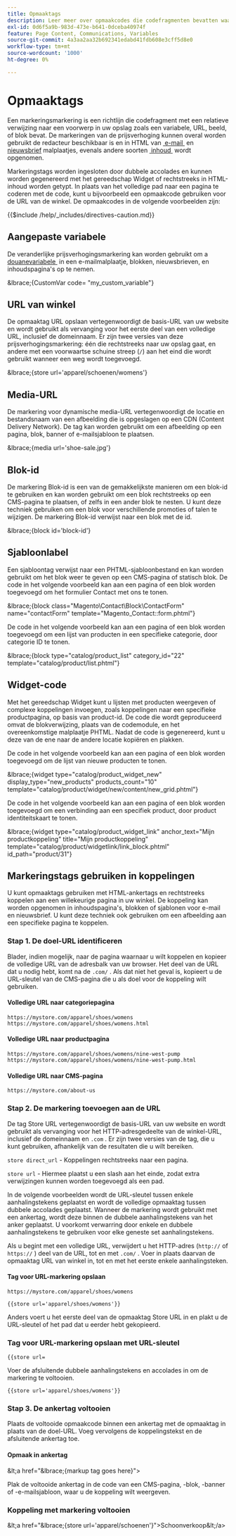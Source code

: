 ```yaml
---
title: Opmaaktags
description: Leer meer over opmaakcodes die codefragmenten bevatten waarmee u naar een object in uw winkel kunt verwijzen.
exl-id: 0d6f5a9b-983d-473e-b641-0dceba40974f
feature: Page Content, Communications, Variables
source-git-commit: 4a3aa2aa32b692341edabd41fdb608e3cff5d8e0
workflow-type: tm+mt
source-wordcount: '1000'
ht-degree: 0%

---
```


# Opmaaktags

Een markeringsmarkering is een richtlijn die codefragment met een relatieve verwijzing naar een voorwerp in uw opslag zoals een variabele, URL, beeld, of blok bevat. De markeringen van de prijsverhoging kunnen overal worden gebruikt de redacteur beschikbaar is en in HTML van [&#x200B; e-mail &#x200B;](email-templates.md) en [&#x200B; nieuwsbrief &#x200B;](../merchandising-promotions/newsletter-template.md) malplaatjes, evenals andere soorten [&#x200B; inhoud &#x200B;](../content-design/introduction.md#content) wordt opgenomen.

Markeringstags worden ingesloten door dubbele accolades en kunnen worden gegenereerd met het gereedschap Widget of rechtstreeks in HTML-inhoud worden getypt. In plaats van het volledige pad naar een pagina te coderen met de code, kunt u bijvoorbeeld een opmaakcode gebruiken voor de URL van de winkel. De opmaakcodes in de volgende voorbeelden zijn:

{{$include /help/_includes/directives-caution.md}}

## Aangepaste variabele

De veranderlijke prijsverhogingsmarkering kan worden gebruikt om a [&#x200B; douanevariabele &#x200B;](variables-custom.md) in een e-mailmalplaatje, blokken, nieuwsbrieven, en inhoudspagina&#39;s op te nemen.

\&lbrace;\{CustomVar code= &quot;my_custom_variable&quot;}

## URL van winkel

De opmaaktag URL opslaan vertegenwoordigt de basis-URL van uw website en wordt gebruikt als vervanging voor het eerste deel van een volledige URL, inclusief de domeinnaam. Er zijn twee versies van deze prijsverhogingsmarkering: één die rechtstreeks naar uw opslag gaat, en andere met een voorwaartse schuine streep (`/`) aan het eind die wordt gebruikt wanneer een weg wordt toegevoegd.

\&lbrace;\{store url=&#39;apparel/schoenen/womens&#39;}

## Media-URL

De markering voor dynamische media-URL vertegenwoordigt de locatie en bestandsnaam van een afbeelding die is opgeslagen op een CDN (Content Delivery Network). De tag kan worden gebruikt om een afbeelding op een pagina, blok, banner of e-mailsjabloon te plaatsen.

\&lbrace;\{media url=&#39;shoe-sale.jpg&#39;}

## Blok-id

De markering Blok-id is een van de gemakkelijkste manieren om een blok-id te gebruiken en kan worden gebruikt om een blok rechtstreeks op een CMS-pagina te plaatsen, of zelfs in een ander blok te nesten. U kunt deze techniek gebruiken om een blok voor verschillende promoties of talen te wijzigen. De markering Blok-id verwijst naar een blok met de id.

\&lbrace;\{block id=&#39;block-id&#39;}

## Sjabloonlabel

Een sjabloontag verwijst naar een PHTML-sjabloonbestand en kan worden gebruikt om het blok weer te geven op een CMS-pagina of statisch blok. De code in het volgende voorbeeld kan aan een pagina of een blok worden toegevoegd om het formulier Contact met ons te tonen.

\&lbrace;\{block class=&quot;Magento\Contact\Block\ContactForm&quot; name=&quot;contactForm&quot; template=&quot;Magento_Contact::form.phtml&quot;}

De code in het volgende voorbeeld kan aan een pagina of een blok worden toegevoegd om een lijst van producten in een specifieke categorie, door categorie ID te tonen.

\&lbrace;\{block type=&quot;catalog/product_list&quot; category_id=&quot;22&quot; template=&quot;catalog/product/list.phtml&quot;}

## Widget-code

Met het gereedschap Widget kunt u lijsten met producten weergeven of complexe koppelingen invoegen, zoals koppelingen naar een specifieke productpagina, op basis van product-id. De code die wordt geproduceerd omvat de blokverwijzing, plaats van de codemodule, en het overeenkomstige malplaatje PHTML. Nadat de code is gegenereerd, kunt u deze van de ene naar de andere locatie kopiëren en plakken.

De code in het volgende voorbeeld kan aan een pagina of een blok worden toegevoegd om de lijst van nieuwe producten te tonen.

\&lbrace;\{widget type=&quot;catalog/product_widget_new&quot; display_type=&quot;new_products&quot; products_count=&quot;10&quot; template=&quot;catalog/product/widget/new/content/new_grid.phtml&quot;}

De code in het volgende voorbeeld kan aan een pagina of een blok worden toegevoegd om een verbinding aan een specifiek product, door product identiteitskaart te tonen.

\&lbrace;\{widget type=&quot;catalog/product_widget_link&quot; anchor_text=&quot;Mijn productkoppeling&quot; title=&quot;Mijn productkoppeling&quot; template=&quot;catalog/product/widgetlink/link_block.phtml&quot; id_path=&quot;product/31&quot;}

## Markeringstags gebruiken in koppelingen

U kunt opmaaktags gebruiken met HTML-ankertags en rechtstreeks koppelen aan een willekeurige pagina in uw winkel. De koppeling kan worden opgenomen in inhoudspagina&#39;s, blokken of sjablonen voor e-mail en nieuwsbrief. U kunt deze techniek ook gebruiken om een afbeelding aan een specifieke pagina te koppelen.

### Stap 1. De doel-URL identificeren

Blader, indien mogelijk, naar de pagina waarnaar u wilt koppelen en kopieer de volledige URL van de adresbalk van uw browser. Het deel van de URL dat u nodig hebt, komt na de `.com/` . Als dat niet het geval is, kopieert u de URL-sleutel van de CMS-pagina die u als doel voor de koppeling wilt gebruiken.

#### Volledige URL naar categoriepagina

`https://mystore.com/apparel/shoes/womens`
`https://mystore.com/apparel/shoes/womens.html`

#### Volledige URL naar productpagina

`https://mystore.com/apparel/shoes/womens/nine-west-pump`
`https://mystore.com/apparel/shoes/womens/nine-west-pump.html`

#### Volledige URL naar CMS-pagina

`https://mystore.com/about-us`

### Stap 2. De markering toevoegen aan de URL

De tag Store URL vertegenwoordigt de basis-URL van uw website en wordt gebruikt als vervanging voor het HTTP-adresgedeelte van de winkel-URL, inclusief de domeinnaam en `.com` . Er zijn twee versies van de tag, die u kunt gebruiken, afhankelijk van de resultaten die u wilt bereiken.

`store direct_url` - Koppelingen rechtstreeks naar een pagina.

`store url` - Hiermee plaatst u een slash aan het einde, zodat extra verwijzingen kunnen worden toegevoegd als een pad.

In de volgende voorbeelden wordt de URL-sleutel tussen enkele aanhalingstekens geplaatst en wordt de volledige opmaaktag tussen dubbele accolades geplaatst. Wanneer de markering wordt gebruikt met een ankertag, wordt deze binnen de dubbele aanhalingstekens van het anker geplaatst. U voorkomt verwarring door enkele en dubbele aanhalingstekens te gebruiken voor elke geneste set aanhalingstekens.

Als u begint met een volledige URL, verwijdert u het HTTP-adres (`http://` of `https://` ) deel van de URL, tot en met `.com/` . Voer in plaats daarvan de opmaaktag URL van winkel in, tot en met het eerste enkele aanhalingsteken.

#### Tag voor URL-markering opslaan

`https://mystore.com/apparel/shoes/womens`

`{{store url='apparel/shoes/womens'}}`

Anders voert u het eerste deel van de opmaaktag Store URL in en plakt u de URL-sleutel of het pad dat u eerder hebt gekopieerd.

### Tag voor URL-markering opslaan met URL-sleutel

`{{store url=`

Voer de afsluitende dubbele aanhalingstekens en accolades in om de markering te voltooien.

`{{store url='apparel/shoes/womens'}}`

### Stap 3. De ankertag voltooien

Plaats de voltooide opmaakcode binnen een ankertag met de opmaaktag in plaats van de doel-URL. Voeg vervolgens de koppelingstekst en de afsluitende ankertag toe.

#### Opmaak in ankertag

\&lt;a href=&quot;\&lbrace;\{markup tag goes here}&quot;>

Plak de voltooide ankertag in de code van een CMS-pagina, -blok, -banner of -e-mailsjabloon, waar u de koppeling wilt weergeven.

### Koppeling met markering voltooien

\&lt;a href=&quot;\&lbrace;\{store url=&#39;apparel/schoenen&#39;}&quot;>Schoonverkoop\&lt;/a>

<!-- Last updated from includes: 2022-08-30 15:36:09 -->
